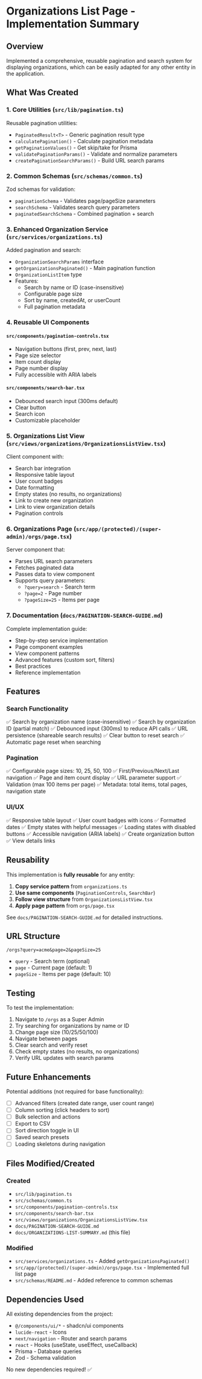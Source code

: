 # Organizations List Page - Implementation Summary

## Overview

Implemented a comprehensive, reusable pagination and search system for displaying organizations, which can be easily adapted for any other entity in the application.

## What Was Created

### 1. Core Utilities (`src/lib/pagination.ts`)
Reusable pagination utilities:
- `PaginatedResult<T>` - Generic pagination result type
- `calculatePagination()` - Calculate pagination metadata
- `getPaginationValues()` - Get skip/take for Prisma
- `validatePaginationParams()` - Validate and normalize parameters
- `createPaginationSearchParams()` - Build URL search params

### 2. Common Schemas (`src/schemas/common.ts`)
Zod schemas for validation:
- `paginationSchema` - Validates page/pageSize parameters
- `searchSchema` - Validates search query parameters
- `paginatedSearchSchema` - Combined pagination + search

### 3. Enhanced Organization Service (`src/services/organizations.ts`)
Added pagination and search:
- `OrganizationSearchParams` interface
- `getOrganizationsPaginated()` - Main pagination function
- `OrganizationListItem` type
- Features:
  - Search by name or ID (case-insensitive)
  - Configurable page size
  - Sort by name, createdAt, or userCount
  - Full pagination metadata

### 4. Reusable UI Components

#### `src/components/pagination-controls.tsx`
- Navigation buttons (first, prev, next, last)
- Page size selector
- Item count display
- Page number display
- Fully accessible with ARIA labels

#### `src/components/search-bar.tsx`
- Debounced search input (300ms default)
- Clear button
- Search icon
- Customizable placeholder

### 5. Organizations List View (`src/views/organizations/OrganizationsListView.tsx`)
Client component with:
- Search bar integration
- Responsive table layout
- User count badges
- Date formatting
- Empty states (no results, no organizations)
- Link to create new organization
- Link to view organization details
- Pagination controls

### 6. Organizations Page (`src/app/(protected)/(super-admin)/orgs/page.tsx`)
Server component that:
- Parses URL search parameters
- Fetches paginated data
- Passes data to view component
- Supports query parameters:
  - `?query=search` - Search term
  - `?page=2` - Page number
  - `?pageSize=25` - Items per page

### 7. Documentation (`docs/PAGINATION-SEARCH-GUIDE.md`)
Complete implementation guide:
- Step-by-step service implementation
- Page component examples
- View component patterns
- Advanced features (custom sort, filters)
- Best practices
- Reference implementation

## Features

### Search Functionality
✅ Search by organization name (case-insensitive)
✅ Search by organization ID (partial match)
✅ Debounced input (300ms) to reduce API calls
✅ URL persistence (shareable search results)
✅ Clear button to reset search
✅ Automatic page reset when searching

### Pagination
✅ Configurable page sizes: 10, 25, 50, 100
✅ First/Previous/Next/Last navigation
✅ Page and item count display
✅ URL parameter support
✅ Validation (max 100 items per page)
✅ Metadata: total items, total pages, navigation state

### UI/UX
✅ Responsive table layout
✅ User count badges with icons
✅ Formatted dates
✅ Empty states with helpful messages
✅ Loading states with disabled buttons
✅ Accessible navigation (ARIA labels)
✅ Create organization button
✅ View details links

## Reusability

This implementation is **fully reusable** for any entity:

1. **Copy service pattern** from `organizations.ts`
2. **Use same components** (`PaginationControls`, `SearchBar`)
3. **Follow view structure** from `OrganizationsListView.tsx`
4. **Apply page pattern** from `orgs/page.tsx`

See `docs/PAGINATION-SEARCH-GUIDE.md` for detailed instructions.

## URL Structure

```
/orgs?query=acme&page=2&pageSize=25
```

- `query` - Search term (optional)
- `page` - Current page (default: 1)
- `pageSize` - Items per page (default: 10)

## Testing

To test the implementation:

1. Navigate to `/orgs` as a Super Admin
2. Try searching for organizations by name or ID
3. Change page size (10/25/50/100)
4. Navigate between pages
5. Clear search and verify reset
6. Check empty states (no results, no organizations)
7. Verify URL updates with search params

## Future Enhancements

Potential additions (not required for base functionality):
- [ ] Advanced filters (created date range, user count range)
- [ ] Column sorting (click headers to sort)
- [ ] Bulk selection and actions
- [ ] Export to CSV
- [ ] Sort direction toggle in UI
- [ ] Saved search presets
- [ ] Loading skeletons during navigation

## Files Modified/Created

### Created
- `src/lib/pagination.ts`
- `src/schemas/common.ts`
- `src/components/pagination-controls.tsx`
- `src/components/search-bar.tsx`
- `src/views/organizations/OrganizationsListView.tsx`
- `docs/PAGINATION-SEARCH-GUIDE.md`
- `docs/ORGANIZATIONS-LIST-SUMMARY.md` (this file)

### Modified
- `src/services/organizations.ts` - Added `getOrganizationsPaginated()`
- `src/app/(protected)/(super-admin)/orgs/page.tsx` - Implemented full list page
- `src/schemas/README.md` - Added reference to common schemas

## Dependencies Used

All existing dependencies from the project:
- `@/components/ui/*` - shadcn/ui components
- `lucide-react` - Icons
- `next/navigation` - Router and search params
- `react` - Hooks (useState, useEffect, useCallback)
- Prisma - Database queries
- Zod - Schema validation

No new dependencies required! ✅
